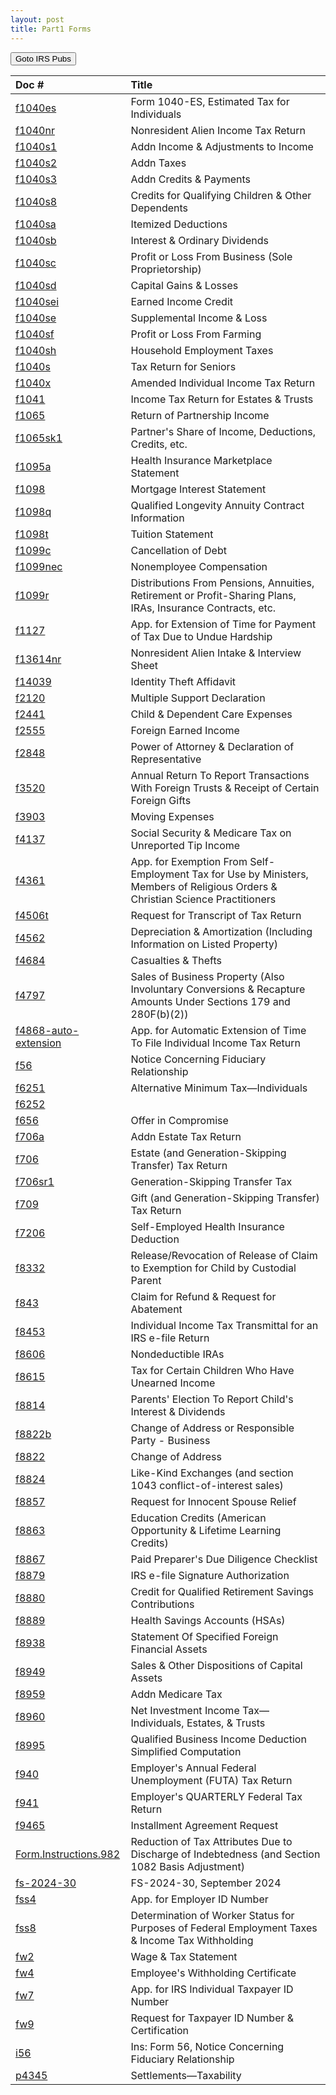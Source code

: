 ```yaml
---
layout: post
title: Part1 Forms
---
```


<script> function button1() { window.open(https://www.irs.gov/forms-pubs); } </script>
<button onclick="button1()">Goto IRS Pubs</button>

| Doc # | Title |
|:--|:--|
| [f1040es](/ea/pmd/view.f1040es) | Form 1040-ES, Estimated Tax for Individuals |
| [f1040nr](/ea/pmd/view.f1040nr) |  Nonresident Alien Income Tax Return |
| [f1040s1](/ea/pmd/view.f1040s1) | Addn Income & Adjustments to Income |
| [f1040s2](/ea/pmd/view.f1040s2) | Addn Taxes |
| [f1040s3](/ea/pmd/view.f1040s3) | Addn Credits & Payments |
| [f1040s8](/ea/pmd/view.f1040s8) | Credits for Qualifying Children & Other Dependents |
| [f1040sa](/ea/pmd/view.f1040sa) | Itemized Deductions |
| [f1040sb](/ea/pmd/view.f1040sb) | Interest & Ordinary Dividends |
| [f1040sc](/ea/pmd/view.f1040sc) | Profit or Loss From Business (Sole Proprietorship) |
| [f1040sd](/ea/pmd/view.f1040sd) | Capital Gains & Losses |
| [f1040sei](/ea/pmd/view.f1040sei) | Earned Income Credit  |
| [f1040se](/ea/pmd/view.f1040se) | Supplemental Income & Loss |
| [f1040sf](/ea/pmd/view.f1040sf) | Profit or Loss From Farming |
| [f1040sh](/ea/pmd/view.f1040sh) | Household Employment Taxes |
| [f1040s](/ea/pmd/view.f1040s) |  Tax Return for Seniors |
| [f1040x](/ea/pmd/view.f1040x) | Amended  Individual Income Tax Return |
| [f1041](/ea/pmd/view.f1041) |  Income Tax Return for Estates & Trusts |
| [f1065](/ea/pmd/view.f1065) |  Return of Partnership Income |
| [f1065sk1](/ea/pmd/view.f1065sk1) | Partner's Share of Income, Deductions, Credits, etc. |
| [f1095a](/ea/pmd/view.f1095a) | Health Insurance Marketplace Statement |
| [f1098](/ea/pmd/view.f1098) | Mortgage Interest Statement  |
| [f1098q](/ea/pmd/view.f1098q) | Qualified Longevity Annuity Contract Information |
| [f1098t](/ea/pmd/view.f1098t) | Tuition Statement |
| [f1099c](/ea/pmd/view.f1099c) | Cancellation of Debt |
| [f1099nec](/ea/pmd/view.f1099nec) | Nonemployee Compensation |
| [f1099r](/ea/pmd/view.f1099r) | Distributions From Pensions, Annuities, Retirement or Profit-Sharing Plans, IRAs, Insurance Contracts, etc. |
| [f1127](/ea/pmd/view.f1127) | App. for Extension of Time for Payment of Tax Due to Undue Hardship |
| [f13614nr](/ea/pmd/view.f13614nr) | Nonresident Alien Intake & Interview Sheet |
| [f14039](/ea/pmd/view.f14039) | Identity Theft Affidavit |
| [f2120](/ea/pmd/view.f2120) | Multiple Support Declaration |
| [f2441](/ea/pmd/view.f2441) | Child & Dependent Care Expenses |
| [f2555](/ea/pmd/view.f2555) | Foreign Earned Income |
| [f2848](/ea/pmd/view.f2848) | Power of Attorney & Declaration of Representative |
| [f3520](/ea/pmd/view.f3520) | Annual Return To Report Transactions With Foreign Trusts & Receipt of Certain Foreign Gifts |
| [f3903](/ea/pmd/view.f3903) | Moving Expenses |
| [f4137](/ea/pmd/view.f4137) | Social Security & Medicare Tax on Unreported Tip Income |
| [f4361](/ea/pmd/view.f4361) | App. for Exemption From Self-Employment Tax for Use by Ministers, Members of Religious Orders & Christian Science Practitioners |
| [f4506t](/ea/pmd/view.f4506t) | Request for Transcript of Tax Return |
| [f4562](/ea/pmd/view.f4562) | Depreciation & Amortization (Including Information on Listed Property) |
| [f4684](/ea/pmd/view.f4684) | Casualties & Thefts |
| [f4797](/ea/pmd/view.f4797) | Sales of Business Property (Also Involuntary Conversions & Recapture Amounts Under Sections 179 and 280F(b)(2)) |
| [f4868-auto-extension](/ea/pmd/view.f4868-auto-extension) | App. for Automatic Extension of Time To File  Individual Income Tax Return |
| [f56](/ea/pmd/view.f56) | Notice Concerning Fiduciary Relationship |
| [f6251](/ea/pmd/view.f6251) | Alternative Minimum Tax—Individuals |
| [f6252](/ea/pmd/view.f6252) |  |
| [f656](/ea/pmd/view.f656) | Offer in Compromise |
| [f706a](/ea/pmd/view.f706a) |  Addn Estate Tax Return |
| [f706](/ea/pmd/view.f706) |  Estate (and Generation-Skipping Transfer) Tax Return |
| [f706sr1](/ea/pmd/view.f706sr1) | Generation-Skipping Transfer Tax |
| [f709](/ea/pmd/view.f709) |  Gift (and Generation-Skipping Transfer) Tax Return |
| [f7206](/ea/pmd/view.f7206) | Self-Employed Health Insurance Deduction |
| [f8332](/ea/pmd/view.f8332) | Release/Revocation of Release of Claim to Exemption for Child by Custodial Parent |
| [f843](/ea/pmd/view.f843) | Claim for Refund & Request for Abatement |
| [f8453](/ea/pmd/view.f8453) |  Individual Income Tax Transmittal for an IRS e-file Return |
| [f8606](/ea/pmd/view.f8606) | Nondeductible IRAs |
| [f8615](/ea/pmd/view.f8615) | Tax for Certain Children Who Have Unearned Income  |
| [f8814](/ea/pmd/view.f8814) | Parents' Election To Report Child's Interest & Dividends |
| [f8822b](/ea/pmd/view.f8822b) | Change of Address or Responsible Party - Business |
| [f8822](/ea/pmd/view.f8822) | Change of Address |
| [f8824](/ea/pmd/view.f8824) | Like-Kind Exchanges (and section 1043 conflict-of-interest sales) |
| [f8857](/ea/pmd/view.f8857) | Request for Innocent Spouse Relief  |
| [f8863](/ea/pmd/view.f8863) | Education Credits (American Opportunity & Lifetime Learning Credits) |
| [f8867](/ea/pmd/view.f8867) | Paid Preparer's Due Diligence Checklist |
| [f8879](/ea/pmd/view.f8879) | IRS e-file Signature Authorization |
| [f8880](/ea/pmd/view.f8880) | Credit for Qualified Retirement Savings Contributions |
| [f8889](/ea/pmd/view.f8889) | Health Savings Accounts (HSAs) |
| [f8938](/ea/pmd/view.f8938) | Statement Of Specified Foreign Financial Assets |
| [f8949](/ea/pmd/view.f8949) | Sales & Other Dispositions of Capital Assets |
| [f8959](/ea/pmd/view.f8959) | Addn Medicare Tax |
| [f8960](/ea/pmd/view.f8960) | Net Investment Income Tax—Individuals, Estates, & Trusts |
| [f8995](/ea/pmd/view.f8995) | Qualified Business Income Deduction Simplified Computation |
| [f940](/ea/pmd/view.f940) | Employer's Annual Federal Unemployment (FUTA) Tax Return |
| [f941](/ea/pmd/view.f941) | Employer's QUARTERLY Federal Tax Return |
| [f9465](/ea/pmd/view.f9465) | Installment Agreement Request |
| [Form.Instructions.982](/ea/pmd/view.Form.Instructions.982) | Reduction of Tax Attributes Due to Discharge of Indebtedness (and Section 1082 Basis Adjustment) |
| [fs-2024-30](/ea/pmd/view.fs-2024-30) | FS-2024-30, September 2024 |
| [fss4](/ea/pmd/view.fss4) | App. for Employer ID Number |
| [fss8](/ea/pmd/view.fss8) | Determination of Worker Status for Purposes of Federal Employment Taxes & Income Tax Withholding |
| [fw2](/ea/pmd/view.fw2) | Wage & Tax Statement |
| [fw4](/ea/pmd/view.fw4) | Employee's Withholding Certificate |
| [fw7](/ea/pmd/view.fw7) | App. for IRS Individual Taxpayer ID Number |
| [fw9](/ea/pmd/view.fw9) | Request for Taxpayer ID Number & Certification |
| [i56](/ea/pmd/view.i56) | Ins: Form 56, Notice Concerning Fiduciary Relationship |
| [p4345](/ea/pmd/view.p4345) | Settlements—Taxability |

